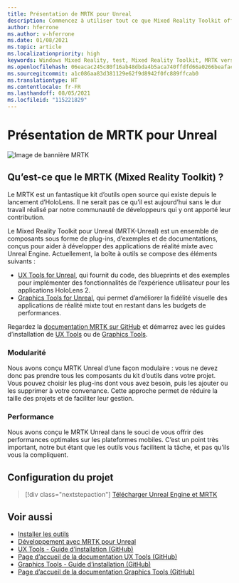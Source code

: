 ```yaml
---
title: Présentation de MRTK pour Unreal
description: Commencez à utiliser tout ce que Mixed Reality Toolkit offre aux nouveaux développeurs de réalité mixte.
author: hferrone
ms.author: v-hferrone
ms.date: 01/08/2021
ms.topic: article
ms.localizationpriority: high
keywords: Windows Mixed Reality, test, Mixed Reality Toolkit, MRTK version 2, MRTK, outils, SDK, HoloLens, HoloLens 2, casque de réalité mixte, casque windows mixed reality, casque de réalité virtuelle, multiplateforme
ms.openlocfilehash: 06eacac245c80f16ab48dbda4b5aca740ffdfd66a0266beafac5e46b39a9d109
ms.sourcegitcommit: a1c086aa83d381129e62f9d8942f0fc889ffcab0
ms.translationtype: HT
ms.contentlocale: fr-FR
ms.lasthandoff: 08/05/2021
ms.locfileid: "115221829"
---
```

# <a name="introducing-mrtk-for-unreal"></a>Présentation de MRTK pour Unreal

![Image de bannière MRTK](../../design/images/MRTK_UX_Hero.png)

## <a name="what-is-mixed-reality-toolkit-mrtk"></a>Qu’est-ce que le MRTK (Mixed Reality Toolkit) ?

Le MRTK est un fantastique kit d’outils open source qui existe depuis le lancement d’HoloLens. Il ne serait pas ce qu’il est aujourd’hui sans le dur travail réalisé par notre communauté de développeurs qui y ont apporté leur contribution. 

Le Mixed Reality Toolkit pour Unreal (MRTK-Unreal) est un ensemble de composants sous forme de plug-ins, d’exemples et de documentations, conçus pour aider à développer des applications de réalité mixte avec Unreal Engine. Actuellement, la boîte à outils se compose des éléments suivants :
* [UX Tools for Unreal](https://github.com/microsoft/MixedReality-UXTools-Unreal), qui fournit du code, des blueprints et des exemples pour implémenter des fonctionnalités de l’expérience utilisateur pour les applications HoloLens 2.
* [Graphics Tools for Unreal](https://github.com/microsoft/MixedReality-GraphicsTools-Unreal), qui permet d’améliorer la fidélité visuelle des applications de réalité mixte tout en restant dans les budgets de performances.

Regardez la [documentation MRTK sur GitHub](https://microsoft.github.io/MixedReality-UXTools-Unreal/README.html) et démarrez avec les guides d’installation de [UX Tools](https://microsoft.github.io/MixedReality-UXTools-Unreal/Docs/Installation.html) ou de [Graphics Tools](https://github.com/microsoft/MixedReality-GraphicsTools-Unreal/blob/main/Docs/Installation.md).

### <a name="modular"></a>Modularité

Nous avons conçu MRTK Unreal d’une façon modulaire : vous ne devez donc pas prendre tous les composants du kit d’outils dans votre projet. Vous pouvez choisir les plug-ins dont vous avez besoin, puis les ajouter ou les supprimer à votre convenance. Cette approche permet de réduire la taille des projets et de faciliter leur gestion.  

### <a name="performant"></a>Performance

Nous avons conçu le MRTK Unreal dans le souci de vous offrir des performances optimales sur les plateformes mobiles. C’est un point très important, notre but étant que les outils vous facilitent la tâche, et pas qu’ils vous la compliquent.

## <a name="project-setup"></a>Configuration du projet

> [!div class="nextstepaction"]
> [Télécharger Unreal Engine et MRTK](unreal-project-setup.md)

## <a name="see-also"></a>Voir aussi

* [Installer les outils](../install-the-tools.md)
* [Développement avec MRTK pour Unreal](unreal-development-overview.md)
* [UX Tools - Guide d’installation (GitHub)](https://microsoft.github.io/MixedReality-UXTools-Unreal/Docs/Installation.html)
* [Page d’accueil de la documentation UX Tools (GitHub)](https://microsoft.github.io/MixedReality-UXTools-Unreal/README.html)
* [Graphics Tools - Guide d’installation (GitHub)](https://github.com/microsoft/MixedReality-GraphicsTools-Unreal/blob/main/Docs/Installation.md)
* [Page d’accueil de la documentation Graphics Tools (GitHub)](https://github.com/microsoft/MixedReality-GraphicsTools-Unreal/)